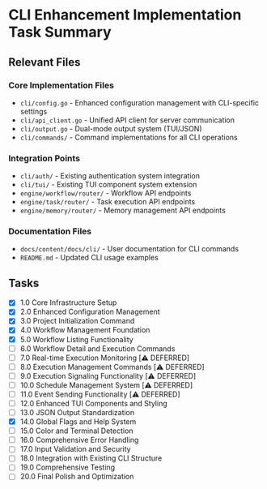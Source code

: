 # CLI Enhancement Implementation Task Summary

## Relevant Files

### Core Implementation Files

- `cli/config.go` - Enhanced configuration management with CLI-specific settings
- `cli/api_client.go` - Unified API client for server communication
- `cli/output.go` - Dual-mode output system (TUI/JSON)
- `cli/commands/` - Command implementations for all CLI operations

### Integration Points

- `cli/auth/` - Existing authentication system integration
- `cli/tui/` - Existing TUI component system extension
- `engine/workflow/router/` - Workflow API endpoints
- `engine/task/router/` - Task execution API endpoints
- `engine/memory/router/` - Memory management API endpoints

### Documentation Files

- `docs/content/docs/cli/` - User documentation for CLI commands
- `README.md` - Updated CLI usage examples

## Tasks

- [x] 1.0 Core Infrastructure Setup
- [x] 2.0 Enhanced Configuration Management
- [x] 3.0 Project Initialization Command
- [x] 4.0 Workflow Management Foundation
- [x] 5.0 Workflow Listing Functionality
- [ ] 6.0 Workflow Detail and Execution Commands
- [ ] 7.0 Real-time Execution Monitoring [⚠️ DEFERRED]
- [ ] 8.0 Execution Management Commands [⚠️ DEFERRED]
- [ ] 9.0 Execution Signaling Functionality [⚠️ DEFERRED]
- [ ] 10.0 Schedule Management System [⚠️ DEFERRED]
- [ ] 11.0 Event Sending Functionality [⚠️ DEFERRED]
- [ ] 12.0 Enhanced TUI Components and Styling
- [ ] 13.0 JSON Output Standardization
- [x] 14.0 Global Flags and Help System
- [ ] 15.0 Color and Terminal Detection
- [ ] 16.0 Comprehensive Error Handling
- [ ] 17.0 Input Validation and Security
- [ ] 18.0 Integration with Existing CLI Structure
- [ ] 19.0 Comprehensive Testing
- [ ] 20.0 Final Polish and Optimization
